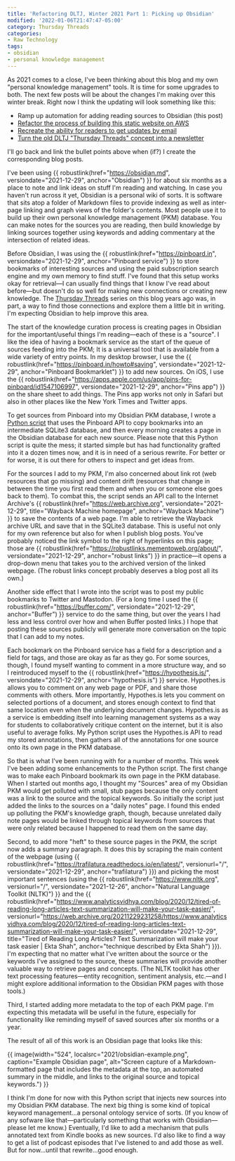 ```yaml
---
title: 'Refactoring DLTJ, Winter 2021 Part 1: Picking up Obsidian'
modified: '2022-01-06T21:47:47-05:00'
category: Thursday Threads
categories:
- Raw Technology
tags:
- obsidian
- personal knowledge management
---
```

As 2021 comes to a close, I've been thinking about this blog and my own "personal knowledge management" tools. 
It is time for some upgrades to both. 
The next few posts will be about the changes I'm making over this winter break. 
Right now I think the updating will look something like this:

* Ramp up automation for adding reading sources to Obsidian (this post)
* [Refactor the process of building this static website on AWS]({filename}/2021-12-30-aws-amplify-jekyll)
* [Recreate the ability for readers to get updates by email]({filename}/2022-01-05-newsletter-launching)
* [Turn the old DLTJ "Thursday Threads" concept into a newsletter]({filename}/2022-01-06-refactoring-complete)

I'll go back and link the bullet points above when (if?) I create the corresponding blog posts.

I've been using {{ robustlink(href="https://obsidian.md", versiondate="2021-12-29", anchor="Obsidian") }}  for about six months as a place to note and link ideas on stuff I'm reading and watching. 
In case you haven't run across it yet, Obsidian is a personal wiki of sorts. 
It is software that sits atop a folder of Markdown files to provide indexing as well as inter-page linking and graph views of the folder's contents. 
Most people use it to build up their own personal knowledge management (PKM) database. 
You can make notes for the sources you are reading, then build knowledge by linking sources together using keywords and adding commentary at the intersection of related ideas. 

Before Obsidian, I was using the {{ robustlink(href="https://pinboard.in", versiondate="2021-12-29", anchor="Pinboard service") }} to store bookmarks of interesting sources and using the paid subscription search engine and my own memory to find stuff. 
I've found that this setup works okay for retrieval—I can usually find things that I know I've read about before—but doesn't do so well for making new connections or creating new knowledge. 
The [Thursday Threads](/category/thursday-threads) series on this blog years ago was, in part, a way to find those connections and explore them a little bit in writing.
I'm expecting Obsidian to help improve this area.

The start of the knowledge curation process is creating pages in Obsidian for the important/useful things I'm reading—each of these is a "source".
I like the idea of having a bookmark service as the start of the queue of sources feeding into the PKM; It is a universal tool that is available from a wide variety of entry points. 
In my desktop browser, I use the {{ robustlink(href="https://pinboard.in/howto#saving", versiondate="2021-12-29", anchor="Pinboard Bookmarklet") }}  to add new sources.
On iOS, I use the {{ robustlink(href="https://apps.apple.com/us/app/pins-for-pinboard/id1547106997", versiondate="2021-12-29", anchor="Pins app") }} on the share sheet to add things. 
The Pins app works not only in Safari but also in other places like the New York Times and Twitter apps.

To get sources from Pinboard into my Obsidian PKM database, I wrote a [Python script](https://github.com/dltj/km-tools) that uses the Pinboard API to copy bookmarks into an intermediate SQLite3 database, and then every morning creates a page in the Obsidian database for each new source.
Please note that this Python script is quite the mess; it started simple but has had functionality grafted into it a dozen times now, and it is in need of a serious rewrite.
For better or for worse, it is out there for others to inspect and get ideas from.

For the sources I add to my PKM, I'm also concerned about link rot (web resources that go missing) and content drift (resources that change in between the time you first read them and when you or someone else goes back to them). 
To combat this, the script sends an API call to the Internet Archive's {{ robustlink(href="https://web.archive.org", versiondate="2021-12-29", title="Wayback Machine homepage", anchor="Wayback Machine") }} to save the contents of a web page. 
I'm able to retrieve the Wayback archive URL and save that in the SQLite3 database. 
This is useful not only for my own reference but also for when I publish blog posts. 
You've probably noticed the link symbol to the right of hyperlinks on this page; those are {{ robustlink(href="https://robustlinks.mementoweb.org/about/", versiondate="2021-12-29", anchor="robust links") }} in practice—it opens a drop-down menu that takes you to the archived version of the linked webpage. (The robust links concept probably deserves a blog post all its own.)

Another side effect that I wrote into the script was to post my public bookmarks to Twitter and Mastodon.
(For a long time I used the {{ robustlink(href="https://buffer.com/", versiondate="2021-12-29", anchor="Buffer") }} service to do the same thing, but over the years I had less and less control over how and when Buffer posted links.) 
I hope that posting these sources publicly will generate more conversation on the topic that I can add to my notes. 

Each bookmark on the Pinboard service has a field for a description and a field for tags, and those are okay as far as they go. 
For some sources, though, I found myself wanting to comment in a more structure way, and so I reintroduced myself to the {{ robustlink(href="https://hypothesis.is/", versiondate="2021-12-29", anchor="hypothesis.is") }} service. 
Hypothes.is allows you to comment on any web page or PDF, and share those comments with others. 
More importantly, Hypothes.is lets you comment on selected portions of a document, and stores enough context to find that same location even when the underlying document changes.
Hypothes.is as a service is embedding itself into learning management systems as a way for students to collaboratively critique content on the internet, but it is also useful to average folks.
My Python script uses the Hypothes.is API to read my stored annotations, then gathers all of the annotations for one source onto its own page in the PKM database.

So that is what I've been running with for a number of months. 
This week I've been adding some enhancements to the Python script. 
The first change was to make each Pinboard bookmark its own page in the PKM database. 
When I started out months ago, I thought my "Sources" area of my Obsidian PKM would get polluted with small, stub pages because the only content was a link to the source and the topical keywords.
So initially the script just added the links to the sources on a "daily notes" page. 
I found this ended up polluting the PKM's knowledge graph, though, because unrelated daily note pages would be linked through topical keywords from sources that were only related because I happened to read them on the same day.

Second, to add more "heft" to these source pages in the PKM, the script now adds a summary paragraph.
It does this by scraping the main content of the webpage (using {{ robustlink(href="https://trafilatura.readthedocs.io/en/latest/", versionurl="/", versiondate="2021-12-29", anchor="trafilatura") }}) and picking the most important sentences (using the {{ robustlink(href="https://www.nltk.org", versionurl="/", versiondate="2021-12-26", anchor="Natural Language Toolkit (NLTK)") }} and the {{ robustlink(href="https://www.analyticsvidhya.com/blog/2020/12/tired-of-reading-long-articles-text-summarization-will-make-your-task-easier/", versionurl="https://web.archive.org/20211229231258/https://www.analyticsvidhya.com/blog/2020/12/tired-of-reading-long-articles-text-summarization-will-make-your-task-easier/", versiondate="2021-12-29", title="Tired of Reading Long Articles? Text Summarization will make your task easier | Ekta Shah", anchor="technique described by Ekta Shah") }}). 
I'm expecting that no matter what I've written about the source or the keywords I've assigned to the source, these summaries will provide another valuable way to retrieve pages and concepts.
(The NLTK toolkit has other text processing features—entity recognition, sentiment analysis, etc.—and I might explore additional information to the Obsidian PKM pages with those tools.)

Third, I started adding more metadata to the top of each PKM page. 
I'm expecting this metadata will be useful in the future, especially for functionality like reminding myself of saved sources after six months or a year. 

The result of all of this work is an Obsidian page that looks like this:

{{ image(width="524", localsrc="2021/obsidian-example.png", caption="Example Obsidian page", alt="Screen capture of a Markdown-formatted page that includes the metadata at the top, an automated summary in the middle, and links to the original source and topical keywords.") }}

I think I'm done for now with this Python script that injects new sources into my Obsidian PKM database. 
The next big thing is some kind of topical keyword management...a personal ontology service of sorts. 
(If you know of any sofware like that—particularly something that works with Obsidian—please let me know.)
Eventually, I'd like to add a mechanism that pulls annotated text from Kindle books as new sources. 
I'd also like to find a way to get a list of podcast episodes that I've listened to and add those as well. 
But for now...until that rewrite...good enough.
